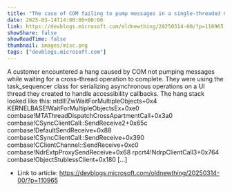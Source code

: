 ```yaml
---
title: "The case of COM failing to pump messages in a single-threaded COM apartment"
date: 2025-03-14T14:00:00+00:00
link: https://devblogs.microsoft.com/oldnewthing/20250314-00/?p=110965
showShare: false
showReadTime: false
thumbnail: images/misc.png
tags: ["devblogs.microsoft.com"]
---
```

A customer encountered a hang caused by COM not pumping messages while waiting for a cross-thread operation to complete. They were using the task_sequencer class for serializing asynchronous operations on a UI thread they created to handle accessibility callbacks. The hang stack looked like this: ntdll!ZwWaitForMultipleObjects+0x4 KERNELBASE!WaitForMultipleObjectsEx+0xe0 combase!MTAThreadDispatchCrossApartmentCall+0x3a0 combase!CSyncClientCall::SendReceive2+0x65c combase!DefaultSendReceive+0x88 combase!CSyncClientCall::SendReceive+0x390 combase!CClientChannel::SendReceive+0xc0 combase!NdrExtpProxySendReceive+0x68 rpcrt4!NdrpClientCall3+0x764 combase!ObjectStublessClient+0x180 […]

- Link to article: https://devblogs.microsoft.com/oldnewthing/20250314-00/?p=110965
